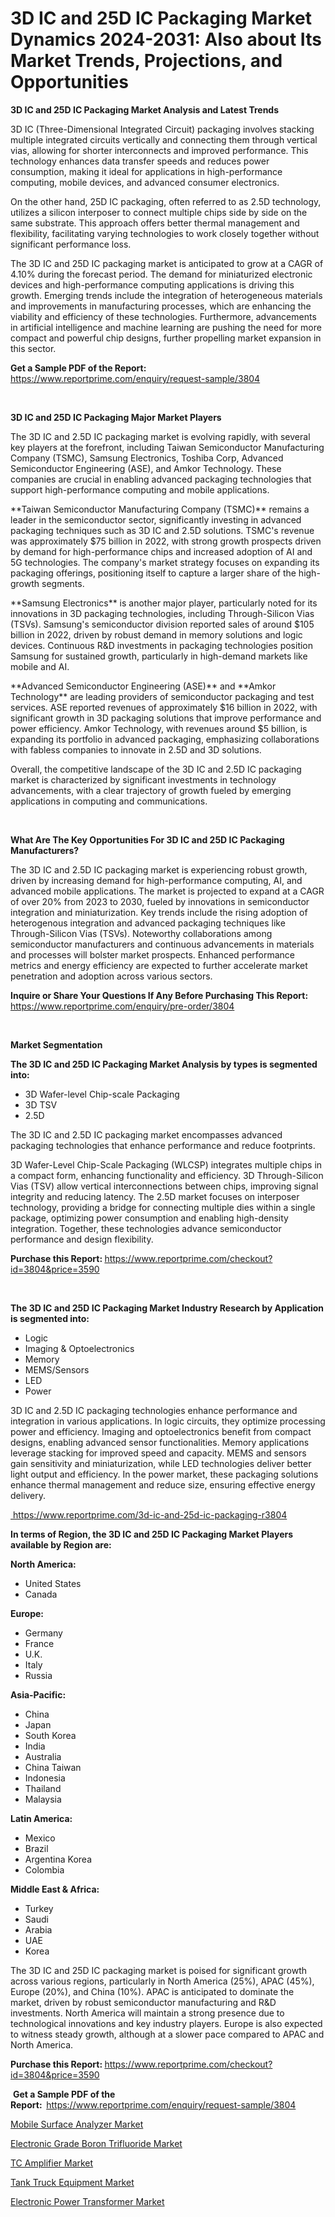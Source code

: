 <p><h1>3D IC and 25D IC Packaging Market Dynamics 2024-2031: Also about Its Market Trends, Projections, and Opportunities</h1></p><p><strong>3D IC and 25D IC Packaging Market Analysis and Latest Trends</strong></p>
<p><p>3D IC (Three-Dimensional Integrated Circuit) packaging involves stacking multiple integrated circuits vertically and connecting them through vertical vias, allowing for shorter interconnects and improved performance. This technology enhances data transfer speeds and reduces power consumption, making it ideal for applications in high-performance computing, mobile devices, and advanced consumer electronics. </p><p>On the other hand, 25D IC packaging, often referred to as 2.5D technology, utilizes a silicon interposer to connect multiple chips side by side on the same substrate. This approach offers better thermal management and flexibility, facilitating varying technologies to work closely together without significant performance loss.</p><p>The 3D IC and 25D IC packaging market is anticipated to grow at a CAGR of 4.10% during the forecast period. The demand for miniaturized electronic devices and high-performance computing applications is driving this growth. Emerging trends include the integration of heterogeneous materials and improvements in manufacturing processes, which are enhancing the viability and efficiency of these technologies. Furthermore, advancements in artificial intelligence and machine learning are pushing the need for more compact and powerful chip designs, further propelling market expansion in this sector.</p></p>
<p><strong>Get a Sample PDF of the Report:&nbsp;</strong> <a href="https://www.reportprime.com/enquiry/request-sample/3804">https://www.reportprime.com/enquiry/request-sample/3804</a></p>
<p>&nbsp;</p>
<p><strong>3D IC and 25D IC Packaging Major Market Players</strong></p>
<p><p>The 3D IC and 2.5D IC packaging market is evolving rapidly, with several key players at the forefront, including Taiwan Semiconductor Manufacturing Company (TSMC), Samsung Electronics, Toshiba Corp, Advanced Semiconductor Engineering (ASE), and Amkor Technology. These companies are crucial in enabling advanced packaging technologies that support high-performance computing and mobile applications.</p><p>**Taiwan Semiconductor Manufacturing Company (TSMC)** remains a leader in the semiconductor sector, significantly investing in advanced packaging techniques such as 3D IC and 2.5D solutions. TSMC's revenue was approximately $75 billion in 2022, with strong growth prospects driven by demand for high-performance chips and increased adoption of AI and 5G technologies. The company's market strategy focuses on expanding its packaging offerings, positioning itself to capture a larger share of the high-growth segments.</p><p>**Samsung Electronics** is another major player, particularly noted for its innovations in 3D packaging technologies, including Through-Silicon Vias (TSVs). Samsung's semiconductor division reported sales of around $105 billion in 2022, driven by robust demand in memory solutions and logic devices. Continuous R&D investments in packaging technologies position Samsung for sustained growth, particularly in high-demand markets like mobile and AI.</p><p>**Advanced Semiconductor Engineering (ASE)** and **Amkor Technology** are leading providers of semiconductor packaging and test services. ASE reported revenues of approximately $16 billion in 2022, with significant growth in 3D packaging solutions that improve performance and power efficiency. Amkor Technology, with revenues around $5 billion, is expanding its portfolio in advanced packaging, emphasizing collaborations with fabless companies to innovate in 2.5D and 3D solutions.</p><p>Overall, the competitive landscape of the 3D IC and 2.5D IC packaging market is characterized by significant investments in technology advancements, with a clear trajectory of growth fueled by emerging applications in computing and communications.</p></p>
<p>&nbsp;</p>
<p><strong>What Are The Key Opportunities For 3D IC and 25D IC Packaging Manufacturers?</strong></p>
<p><p>The 3D IC and 2.5D IC packaging market is experiencing robust growth, driven by increasing demand for high-performance computing, AI, and advanced mobile applications. The market is projected to expand at a CAGR of over 20% from 2023 to 2030, fueled by innovations in semiconductor integration and miniaturization. Key trends include the rising adoption of heterogenous integration and advanced packaging techniques like Through-Silicon Vias (TSVs). Noteworthy collaborations among semiconductor manufacturers and continuous advancements in materials and processes will bolster market prospects. Enhanced performance metrics and energy efficiency are expected to further accelerate market penetration and adoption across various sectors.</p></p>
<p><strong>Inquire or Share Your Questions If Any Before Purchasing This Report:</strong> <a href="https://www.reportprime.com/enquiry/pre-order/3804">https://www.reportprime.com/enquiry/pre-order/3804</a></p>
<p>&nbsp;</p>
<p><strong>Market Segmentation</strong></p>
<p><strong>The 3D IC and 25D IC Packaging Market Analysis by types is segmented into:</strong></p>
<p><ul><li>3D Wafer-level Chip-scale Packaging</li><li>3D TSV</li><li>2.5D</li></ul></p>
<p><p>The 3D IC and 2.5D IC packaging market encompasses advanced packaging technologies that enhance performance and reduce footprints. </p><p>3D Wafer-Level Chip-Scale Packaging (WLCSP) integrates multiple chips in a compact form, enhancing functionality and efficiency. 3D Through-Silicon Vias (TSV) allow vertical interconnections between chips, improving signal integrity and reducing latency. The 2.5D market focuses on interposer technology, providing a bridge for connecting multiple dies within a single package, optimizing power consumption and enabling high-density integration. Together, these technologies advance semiconductor performance and design flexibility.</p></p>
<p><strong>Purchase this Report:&nbsp;</strong><a href="https://www.reportprime.com/checkout?id=3804&price=3590">https://www.reportprime.com/checkout?id=3804&price=3590</a></p>
<p>&nbsp;</p>
<p><strong>The 3D IC and 25D IC Packaging Market Industry Research by Application is segmented into:</strong></p>
<p><ul><li>Logic</li><li>Imaging & Optoelectronics</li><li>Memory</li><li>MEMS/Sensors</li><li>LED</li><li>Power</li></ul></p>
<p><p>3D IC and 2.5D IC packaging technologies enhance performance and integration in various applications. In logic circuits, they optimize processing power and efficiency. Imaging and optoelectronics benefit from compact designs, enabling advanced sensor functionalities. Memory applications leverage stacking for improved speed and capacity. MEMS and sensors gain sensitivity and miniaturization, while LED technologies deliver better light output and efficiency. In the power market, these packaging solutions enhance thermal management and reduce size, ensuring effective energy delivery.</p></p>
<p><a href="https://www.reportprime.com/3d-ic-and-25d-ic-packaging-r3804">&nbsp;https://www.reportprime.com/3d-ic-and-25d-ic-packaging-r3804</a></p>
<p><strong>In terms of Region, the 3D IC and 25D IC Packaging Market Players available by Region are:</strong></p>
<p>
    <p> <strong> North America: </strong>
        <ul>
            <li>United States</li>
            <li>Canada</li>
        </ul>
        </p> 
    <p> <strong> Europe: </strong>
        <ul>
            <li>Germany</li>
            <li>France</li>
            <li>U.K.</li>
            <li>Italy</li>
            <li>Russia</li>
        </ul>
        </p> 
    <p> <strong> Asia-Pacific: </strong>
        <ul>
            <li>China</li>
            <li>Japan</li>
            <li>South Korea</li>
            <li>India</li>
            <li>Australia</li>
            <li>China Taiwan</li>
            <li>Indonesia</li>
            <li>Thailand</li>
            <li>Malaysia</li>
        </ul>
        </p> 
    <p> <strong> Latin America: </strong>
        <ul>
            <li>Mexico</li>
            <li>Brazil</li>
            <li>Argentina Korea</li>
            <li>Colombia</li>
        </ul>
        </p> 
    <p> <strong> Middle East & Africa: </strong>
        <ul>
            <li>Turkey</li>
            <li>Saudi</li>
            <li>Arabia</li>
            <li>UAE</li>
            <li>Korea</li>
        </ul>
    </p>
    </p>
<p><p>The 3D IC and 25D IC packaging market is poised for significant growth across various regions, particularly in North America (25%), APAC (45%), Europe (20%), and China (10%). APAC is anticipated to dominate the market, driven by robust semiconductor manufacturing and R&D investments. North America will maintain a strong presence due to technological innovations and key industry players. Europe is also expected to witness steady growth, although at a slower pace compared to APAC and North America.</p></p>
<p><strong>Purchase this Report: </strong><a href="https://www.reportprime.com/checkout?id=3804&price=3590">https://www.reportprime.com/checkout?id=3804&price=3590</a></p>
<p>&nbsp;<strong>Get a Sample PDF of the Report:&nbsp;&nbsp;</strong><a href="https://www.reportprime.com/enquiry/request-sample/3804">https://www.reportprime.com/enquiry/request-sample/3804</a></p>
<p><strong></strong></p>
<p><p><a href="https://www.linkedin.com/pulse/what-current-future-prospects-mobile-surface-analyzer-market-csnxc?trackingId=GbtrmJPCQMavqpIB0czDZw%3D%3D">Mobile Surface Analyzer Market</a></p><p><a href="https://issuu.com/reportprime-2/docs/electronic-grade-boron-trifluoride-_13761cbba4feb4">Electronic Grade Boron Trifluoride Market</a></p><p><a href="https://www.linkedin.com/pulse/tc-amplifier-market-emerging-trends-future-prospects-period-sfkic?trackingId=BK3lV4DRRCGO2%2BcqcKlwDA%3D%3D">TC Amplifier Market</a></p><p><a href="https://www.linkedin.com/pulse/tank-truck-equipment-market-size-share-analysis-growth-trends-jsbfc?trackingId=JUg8x7KkQ1SXB4j8AqHGVw%3D%3D">Tank Truck Equipment Market</a></p><p><a href="https://issuu.com/reportprime-2/docs/electronic-power-transformer-market_6d6dc8c4efefb9">Electronic Power Transformer Market</a></p></p>